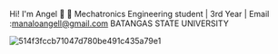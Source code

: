  Hi! I'm Angel 👋
🔭 Mechatronics Engineering student | 3rd Year | Email :manaloangell@gmail.com
BATANGAS STATE UNIVERSITY

![514f3fccb71047d780be491c435a79e1](https://github.com/manaloanghell/manaloanghell/assets/157549014/e2ab85a8-7374-4997-b139-e97fba086db3)


